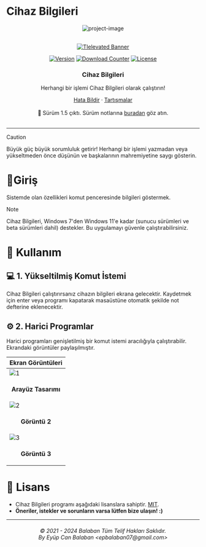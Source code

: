 # Cihaz Bilgileri

<p align="center"><img src="https://socialify.git.ci/epbalaban01/CihazBilgileri/image?name=1&amp;owner=1&amp;theme=Light" alt="project-image"></p>

<div align="center">

  <!-- PROJECT LOGO -->
  <br />
    <a href="https://github.com/epbalaban01/CihazBilgileri">
      <img src="https://dl.exploitox.de/bucker/gh-banner-bucker-tielevated.png" alt="TIelevated Banner">
    </a>
  <br />

  [![Version][version-shield]][version-url]
  [![Download Counter][downloads-shield]][downloads-url]
  [![License][license-shield]][license-url]
</div>

[version-shield]: https://img.shields.io/github/v/release/epbalaban01/CihazBilgileri?color=9565F6
[version-url]: https://github.com/epbalaban01/CihazBilgileri/releases

[downloads-shield]: https://img.shields.io/github/downloads/epbalaban01/CihazBilgileri/total.svg?color=431D93
[downloads-url]: https://github.com/epbalaban01/CihazBilgileri/releases

[license-shield]: https://img.shields.io/github/license/epbalaban01/CihazBilgileri?color=9565F6
[license-url]: https://img.shields.io/github/license/epbalaban01/CihazBilgileri

<div align="center">
  <h3 align="center">Cihaz Bilgileri</h3>
  <p align="center">
    <p>Herhangi bir işlemi Cihaz Bilgileri olarak çalıştırın!</p>
    <a href="https://github.com/epbalaban01/CihazBilgileri/issues">Hata Bildir</a>
    ·
    <a href="https://github.com/epbalaban01/CihazBilgileri/discussions/">Tartışmalar</a>
    <br />
    <br />
    🎉 Sürüm 1.5 çıktı. Sürüm notlarına <a href="https://github.com/epbalaban01/CihazBilgileri/releases">buradan</a> göz atın.
    <br />
    <br />
  </p>
</div>

---

> [!CAUTION]
> Büyük güç büyük sorumluluk getirir! Herhangi bir işlemi yazmadan veya yükseltmeden önce düşünün ve başkalarının mahremiyetine saygı gösterin.

# 🚀Giriş
Sistemde olan özellikleri komut penceresinde bilgileri göstermek.

> [!NOTE]
> Cihaz Bilgileri, Windows 7'den Windows 11'e kadar (sunucu sürümleri ve beta sürümleri dahil) destekler. Bu uygulamayı güvenle çalıştırabilirsiniz. 

# 🤸 Kullanım
## 💻 1. Yükseltilmiş Komut İstemi
Cihaz Bilgileri çalıştırırsanız cihazın bilgileri ekrana gelecektir. Kaydetmek için enter veya programı kapatarak masaüstüne otomatik şekilde not defterine eklenecektir.

## ⚙️ 2. Harici Programlar
Harici programları genişletilmiş bir komut istemi aracılığıyla çalıştırabilir. Ekrandaki görüntüler paylaşılmıştır.

| <b>Ekran Görüntüleri</b> |
|---|
| ![1](https://github.com/epbalaban01/CihazBilgileri/assets/42430554/249baadc-d317-461e-918c-e15811ed0dcc) |
| <p align="center"><b>Arayüz Tasarımı</b></p> |
| ![2](https://github.com/user-attachments/assets/00ab4315-81da-4ce3-bbdc-8540e7496304) |
| <p align="center"><b>Görüntü 2</b></p> |
| ![3](https://github.com/user-attachments/assets/2bd9abfc-8084-411d-9d06-701259f84234) |
| <p align="center"><b>Görüntü 3</b></p> |


# 🧾 Lisans
- Cihaz Bilgileri programı aşağıdaki lisanslara sahiptir. [MIT](https://github.com/epbalaban01/CihazBilgileri/blob/main/LICENSE).
- <b>Öneriler, istekler ve sorunların varsa lütfen bize ulaşın! :)</b>

<hr>
<h6 align="center">© 2021 - 2024 Balaban Tüm Telif Hakları Saklıdır. 
<br>
By Eyüp Can Balaban &lt;epbalaban07@gmail.com&gt;</h6>
